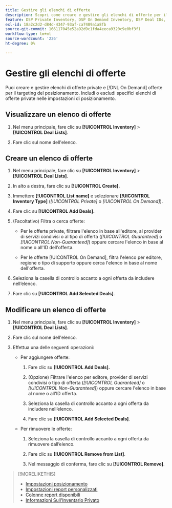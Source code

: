 ```yaml
---
title: Gestire gli elenchi di offerte
description: Scopri come creare e gestire gli elenchi di offerte per il targeting del posizionamento.
feature: DSP Private Inventory, DSP On Demand Inventory, DSP Deal IDs, DSP Placements
exl-id: 18a2c2d2-d84d-4347-93af-ca7489a1a8fb
source-git-commit: 166117045e52a92d9c1fda4eeca9320c9e0bf3f1
workflow-type: tm+mt
source-wordcount: '226'
ht-degree: 0%

---
```


# Gestire gli elenchi di offerte

Puoi creare e gestire elenchi di offerte private e [!DNL On Demand] offerte per il targeting del posizionamento. Includi o escludi specifici elenchi di offerte private nelle impostazioni di posizionamento.

<!-- Later:
In custom reports, you can a) filter data by deal lists and deals and b) include the [!UICONTROL Feed] dimensions "[!UICONTROL Deal list]" and "[!UICONTROL Deal]" in the [!UICONTROL Build Your Report] section
-->

## Visualizzare un elenco di offerte

1. Nel menu principale, fare clic su **[!UICONTROL Inventory]** > **[!UICONTROL Deal Lists]**.

1. Fare clic sul nome dell&#39;elenco.

## Creare un elenco di offerte

1. Nel menu principale, fare clic su **[!UICONTROL Inventory]** > **[!UICONTROL Deal Lists]**.

1. In alto a destra, fare clic su **[!UICONTROL Create].**

1. Immettere **[!UICONTROL List name]** e selezionare **[!UICONTROL Inventory Type]** (*[!UICONTROL Private]* o *[!UICONTROL On Demand]*).

1. Fare clic su **[!UICONTROL Add Deals].**

1. (Facoltativo) Filtra o cerca offerte:

   * Per le offerte private, filtrare l&#39;elenco in base all&#39;editore, al provider di servizi condivisi o al tipo di offerta (*[!UICONTROL Guaranteed]* o *[!UICONTROL Non-Guaranteed]*) oppure cercare l&#39;elenco in base al nome o all&#39;ID dell&#39;offerta.

   * Per le offerte [!UICONTROL On Demand], filtra l&#39;elenco per editore, regione o tipo di supporto oppure cerca l&#39;elenco in base al nome dell&#39;offerta.

1. Seleziona la casella di controllo accanto a ogni offerta da includere nell’elenco.

1. Fare clic su **[!UICONTROL Add Selected Deals]**.

## Modificare un elenco di offerte

1. Nel menu principale, fare clic su **[!UICONTROL Inventory]** > **[!UICONTROL Deal Lists]**.

1. Fare clic sul nome dell&#39;elenco.

1. Effettua una delle seguenti operazioni:

   * Per aggiungere offerte:

      1. Fare clic su **[!UICONTROL Add Deals].**

      1. (Opzione) Filtrare l&#39;elenco per editore, provider di servizi condivisi o tipo di offerta (*[!UICONTROL Guaranteed]* o *[!UICONTROL Non-Guaranteed]*) oppure cercare l&#39;elenco in base al nome o all&#39;ID offerta.

      1. Seleziona la casella di controllo accanto a ogni offerta da includere nell’elenco.

      1. Fare clic su **[!UICONTROL Add Selected Deals]**.

   * Per rimuovere le offerte:

      1. Seleziona la casella di controllo accanto a ogni offerta da rimuovere dall’elenco.

      1. Fare clic su **[!UICONTROL Remove from List]**.

      1. Nel messaggio di conferma, fare clic su **[!UICONTROL Remove]**.

>[!MORELIKETHIS]
>
>* [Impostazioni posizionamento](/help/dsp/campaign-management/placements/placement-settings.md)
>* [Impostazioni report personalizzati](/help/dsp/reports/report-settings.md)
>* [Colonne report disponibili](/help/dsp/reports/report-columns.md)
>* [Informazioni Sull&#39;Inventario Privato](/help/dsp/inventory/private-inventory-about.md)
